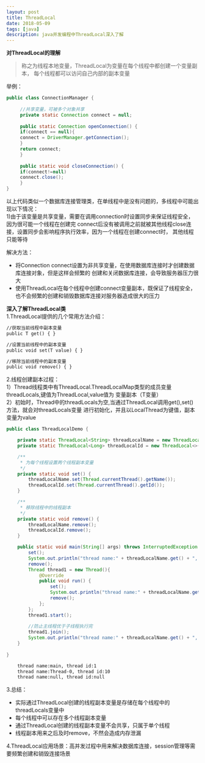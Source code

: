 ```yaml
---
layout: post
title: ThreadLocal
date: 2018-05-09
tags: [java]
description: java并发编程中ThreadLocal深入了解
---
```


**对ThreadLocal的理解**
> 称之为线程本地变量，ThreadLocal为变量在每个线程中都创建一个变量副本，
每个线程都可以访问自己内部的副本变量

举例：
```java
public class ConnectionManager {
 
     //共享变量，可被多个对象共享
     private static Connection connect = null;
     
     public static Connection openConnection() {
     if(connect == null){
     connect = DriverManager.getConnection();
     }
     return connect;
     }
     
     public static void closeConnection() {
     if(connect!=null)
     connect.close();
     }
}
```
以上代码类似一个数据库连接管理类，在单线程中是没有问题的，多线程中可能出现以下情况：<br/>
1)由于该变量是共享变量，需要在调用connection时设置同步来保证线程安全，因为很可能一个线程在创建完
connect后没有被调用之前就被其他线程close连接，设置同步会影响程序执行效率，因为一个线程在创建connect时，
其他线程只能等待

解决方法：
- 将Connection connect设置为非共享变量，在使用数据库连接时才创建数据库连接对象，但是这样会频繁的
创建和关闭数据库连接，会导致服务器压力很大
- 使用ThreadLocal在每个线程中创建connect变量副本，既保证了线程安全，也不会频繁的创建和销毁数据库连接对服务器造成很大的压力

**深入了解ThreadLocal类**<br/>
1.ThreadLocal提供的几个常用方法介绍：
```html
//获取当前线程中副本变量
public T get() { }

//设置当前线程中的副本变量
public void set(T value) { }

//移除当前线程中的副本变量
public void remove() { }
```
2.线程创建副本过程：<br/>
1）Thread线程类中有ThreadLocal.ThreadLocalMap类型的成员变量threadLocals,键值为ThreadLocal,value值为
变量副本（T变量）<br/>
2）初始时，Thread中的threadLocals为空,当通过ThreadLocal调用get(),set()方法，就会对threadLocals变量
进行初始化，并且以LocalThread为键值，副本变量为value

```java
public class ThreadLocalDemo {

    private static ThreadLocal<String> threadLocalName = new ThreadLocal <>();
    private static ThreadLocal<Long> threadLocalId = new ThreadLocal<>();

    /**
     * 为每个线程设置两个线程副本变量 
     */
    private static void set() {
        threadLocalName.set(Thread.currentThread().getName());
        threadLocalId.set(Thread.currentThread().getId());
    }

    /**
     * 移除线程中的线程副本 
     */
    private static void remove() {
        threadLocalName.remove();
        threadLocalId.remove();
    }

    public static void main(String[] args) throws InterruptedException {
        set();
        System.out.println("thread name:" + threadLocalName.get() + ", thread id:" + threadLocalId.get());
        remove();
        Thread thread1 = new Thread(){
            @Override
            public void run() {
                set();
                System.out.println("thread name:" + threadLocalName.get() + ", thread id:" + threadLocalId.get());
                remove();
            };
        };
        thread1.start();
        
        //防止主线程优于子线程执行完
        thread1.join();
        System.out.println("thread name:" + threadLocalName.get() + ", thread id:" + threadLocalId.get());
    }
   
}
```
```html
    thread name:main, thread id:1
    thread name:Thread-0, thread id:10
    thread name:null, thread id:null
```
3.总结：<br/>
- 实际通过ThreadLocal创建的线程副本变量是存储在每个线程中的threadLocals变量中
- 每个线程中可以存在多个线程副本变量
- 通过ThreadLocal创建的线程副本变量不会共享，只属于单个线程
- 线程副本用来之后及时remove，不然会造成内存泄漏

4.ThreadLocal应用场景：高并发过程中用来解决数据库连接，session管理等需要频繁创建和销毁连接场景





